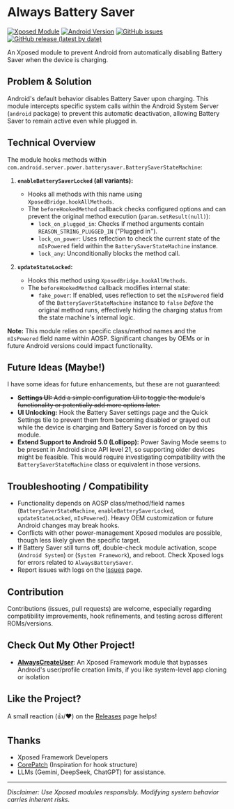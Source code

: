 # Always Battery Saver

[![Xposed Module](https://img.shields.io/badge/Xposed%20Module-✓-green.svg)](https://github.com/icepony/AlwaysBatterySaver)
[![Android Version](https://img.shields.io/badge/Android-9.0%2B-blue.svg)](https://android.com)
[![GitHub issues](https://img.shields.io/github/issues/icepony/AlwaysBatterySaver)](https://github.com/icepony/AlwaysBatterySaver/issues)
[![GitHub release (latest by date)](https://img.shields.io/github/v/release/icepony/AlwaysBatterySaver)](https://github.com/icepony/AlwaysBatterySaver/releases/latest)

An Xposed module to prevent Android from automatically disabling Battery Saver when the device is charging.

## Problem & Solution

Android's default behavior disables Battery Saver upon charging. This module intercepts specific system calls within the Android System Server (`android` package) to prevent this automatic deactivation, allowing Battery Saver to remain active even while plugged in.

## Technical Overview

The module hooks methods within `com.android.server.power.batterysaver.BatterySaverStateMachine`:

1.  **`enableBatterySaverLocked` (all variants):**
    *   Hooks all methods with this name using `XposedBridge.hookAllMethods`.
    *   The `beforeHookedMethod` callback checks configured options and can prevent the original method execution (`param.setResult(null)`):
        *   `lock_on_plugged_in`: Checks if method arguments contain `REASON_STRING_PLUGGED_IN` ("Plugged in").
        *   `lock_on_power`: Uses reflection to check the current state of the `mIsPowered` field within the `BatterySaverStateMachine` instance.
        *   `lock_any`: Unconditionally blocks the method call.

2.  **`updateStateLocked`:**
    *   Hooks this method using `XposedBridge.hookAllMethods`.
    *   The `beforeHookedMethod` callback modifies internal state:
        *   `fake_power`: If enabled, uses reflection to set the `mIsPowered` field of the `BatterySaverStateMachine` instance to `false` *before* the original method runs, effectively hiding the charging status from the state machine's internal logic.

**Note:** This module relies on specific class/method names and the `mIsPowered` field name within AOSP. Significant changes by OEMs or in future Android versions could impact functionality.

## Future Ideas (Maybe!)

I have some ideas for future enhancements, but these are not guaranteed:

*   ~~**Settings UI:** Add a simple configuration UI to toggle the module's functionality or potentially add more options later.~~
*   **UI Unlocking:** Hook the Battery Saver settings page and the Quick Settings tile to prevent them from becoming disabled or grayed out while the device is charging and Battery Saver is forced on by this module.
*   **Extend Support to Android 5.0 (Lollipop):** Power Saving Mode seems to be present in Android since API level 21, so supporting older devices might be feasible. This would require investigating compatibility with the `BatterySaverStateMachine` class or equivalent in those versions.

## Troubleshooting / Compatibility

*   Functionality depends on AOSP class/method/field names (`BatterySaverStateMachine`, `enableBatterySaverLocked`, `updateStateLocked`, `mIsPowered`). Heavy OEM customization or future Android changes may break hooks.
*   Conflicts with other power-management Xposed modules are possible, though less likely given the specific target.
*   If Battery Saver still turns off, double-check module activation, scope (`Android System`) or (`System Framework`), and reboot. Check Xposed logs for errors related to `AlwaysBatterySaver`.
*   Report issues with logs on the [Issues](https://github.com/icepony/AlwaysBatterySaver/issues) page.

## Contribution

Contributions (issues, pull requests) are welcome, especially regarding compatibility improvements, hook refinements, and testing across different ROMs/versions.

## Check Out My Other Project!

*   **[AlwaysCreateUser](https://github.com/icepony/AlwaysCreateUser)**: An Xposed Framework module that bypasses Android's user/profile creation limits, if you like system-level app cloning or isolation

## Like the Project?

A small reaction (👍/❤️) on the [Releases](https://github.com/icepony/AlwaysBatterySaver/releases) page helps!

## Thanks

*   Xposed Framework Developers
*   [CorePatch](https://github.com/LSPosed/CorePatch) (Inspiration for hook structure)
*   LLMs (Gemini, DeepSeek, ChatGPT) for assistance.

---
*Disclaimer: Use Xposed modules responsibly. Modifying system behavior carries inherent risks.*